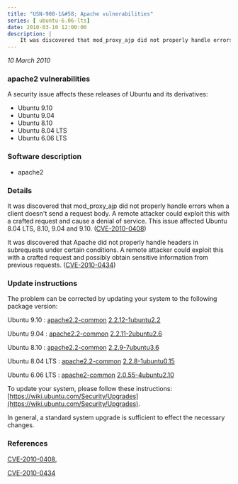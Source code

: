 ```yaml
---
title: "USN-908-1&#58; Apache vulnerabilities"
series: [ ubuntu-6.06-lts]
date: 2010-03-10 12:00:00
description: |
    It was discovered that mod_proxy_ajp did not properly handle errors when a client doesn&#39;t send a request body. A remote attacker could exploit this with a crafted request and cause a denial of service. This issue affected Ubuntu 8.04 LTS, 8.10, 9.04 and 9.10. ([CVE-2010-0408](http://people.ubuntu.com/~ubuntu-security/cve/CVE-2010-0408))
--- 
```

 
 

*10 March 2010*

### apache2 vulnerabilities

A security issue affects these releases of Ubuntu and its derivatives:

* Ubuntu 9.10
* Ubuntu 9.04
* Ubuntu 8.10
* Ubuntu 8.04 LTS
* Ubuntu 6.06 LTS

### Software description

* apache2 

### Details

It was discovered that mod_proxy_ajp did not properly handle errors when a client doesn&#39;t send a request body. A remote attacker could exploit this with a crafted request and cause a denial of service. This issue affected Ubuntu 8.04 LTS, 8.10, 9.04 and 9.10. ([CVE-2010-0408](http://people.ubuntu.com/~ubuntu-security/cve/CVE-2010-0408))

It was discovered that Apache did not properly handle headers in subrequests under certain conditions. A remote attacker could exploit this with a crafted request and possibly obtain sensitive information from previous requests. ([CVE-2010-0434](http://people.ubuntu.com/~ubuntu-security/cve/CVE-2010-0434)) 

### Update instructions

The problem can be corrected by updating your system to the following package version:

Ubuntu 9.10
 : [apache2.2-common](https://launchpad.net/ubuntu/+source/apache2) <span> [2.2.12-1ubuntu2.2](https://launchpad.net/ubuntu/+source/apache2/2.2.12-1ubuntu2.2) </span> 

Ubuntu 9.04
 : [apache2.2-common](https://launchpad.net/ubuntu/+source/apache2) <span> [2.2.11-2ubuntu2.6](https://launchpad.net/ubuntu/+source/apache2/2.2.11-2ubuntu2.6) </span> 

Ubuntu 8.10
 : [apache2.2-common](https://launchpad.net/ubuntu/+source/apache2) <span> [2.2.9-7ubuntu3.6](https://launchpad.net/ubuntu/+source/apache2/2.2.9-7ubuntu3.6) </span> 

Ubuntu 8.04 LTS
 : [apache2.2-common](https://launchpad.net/ubuntu/+source/apache2) <span> [2.2.8-1ubuntu0.15](https://launchpad.net/ubuntu/+source/apache2/2.2.8-1ubuntu0.15) </span> 

Ubuntu 6.06 LTS
 : [apache2-common](https://launchpad.net/ubuntu/+source/apache2) <span> [2.0.55-4ubuntu2.10](https://launchpad.net/ubuntu/+source/apache2/2.0.55-4ubuntu2.10) </span> 

To update your system, please follow these instructions: [https://wiki.ubuntu.com/Security/Upgrades](https://wiki.ubuntu.com/Security/Upgrades).

In general, a standard system upgrade is sufficient to effect the necessary changes. 

### References

 
 [CVE-2010-0408](http://people.ubuntu.com/~ubuntu-security/cve/CVE-2010-0408), 

 [CVE-2010-0434](http://people.ubuntu.com/~ubuntu-security/cve/CVE-2010-0434)
 

